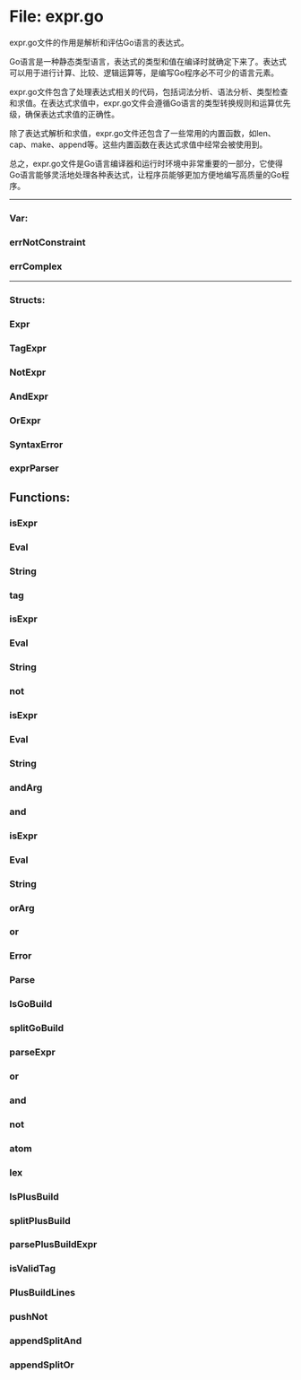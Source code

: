 # File: expr.go

expr.go文件的作用是解析和评估Go语言的表达式。

Go语言是一种静态类型语言，表达式的类型和值在编译时就确定下来了。表达式可以用于进行计算、比较、逻辑运算等，是编写Go程序必不可少的语言元素。

expr.go文件包含了处理表达式相关的代码，包括词法分析、语法分析、类型检查和求值。在表达式求值中，expr.go文件会遵循Go语言的类型转换规则和运算优先级，确保表达式求值的正确性。

除了表达式解析和求值，expr.go文件还包含了一些常用的内置函数，如len、cap、make、append等。这些内置函数在表达式求值中经常会被使用到。

总之，expr.go文件是Go语言编译器和运行时环境中非常重要的一部分，它使得Go语言能够灵活地处理各种表达式，让程序员能够更加方便地编写高质量的Go程序。




---

### Var:

### errNotConstraint





### errComplex








---

### Structs:

### Expr





### TagExpr





### NotExpr





### AndExpr





### OrExpr





### SyntaxError





### exprParser





## Functions:

### isExpr





### Eval





### String





### tag





### isExpr





### Eval





### String





### not





### isExpr





### Eval





### String





### andArg





### and





### isExpr





### Eval





### String





### orArg





### or





### Error





### Parse





### IsGoBuild





### splitGoBuild





### parseExpr





### or





### and





### not





### atom





### lex





### IsPlusBuild





### splitPlusBuild





### parsePlusBuildExpr





### isValidTag





### PlusBuildLines





### pushNot





### appendSplitAnd





### appendSplitOr





